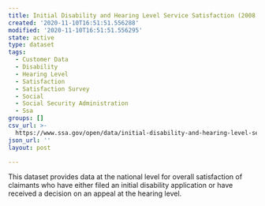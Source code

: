 ```yaml
---
title: Initial Disability and Hearing Level Service Satisfaction (2008 Onward)
created: '2020-11-10T16:51:51.556288'
modified: '2020-11-10T16:51:51.556295'
state: active
type: dataset
tags:
  - Customer Data
  - Disability
  - Hearing Level
  - Satisfaction
  - Satisfaction Survey
  - Social
  - Social Security Administration
  - Ssa
groups: []
csv_url: >-
  https://www.ssa.gov/open/data/initial-disability-and-hearing-level-service-satisfaction.csv
json_url: ''
layout: post

---
```

This dataset provides data at the national level for overall satisfaction of claimants who have either filed an initial disability application or have received a decision on an appeal at the hearing level. 
